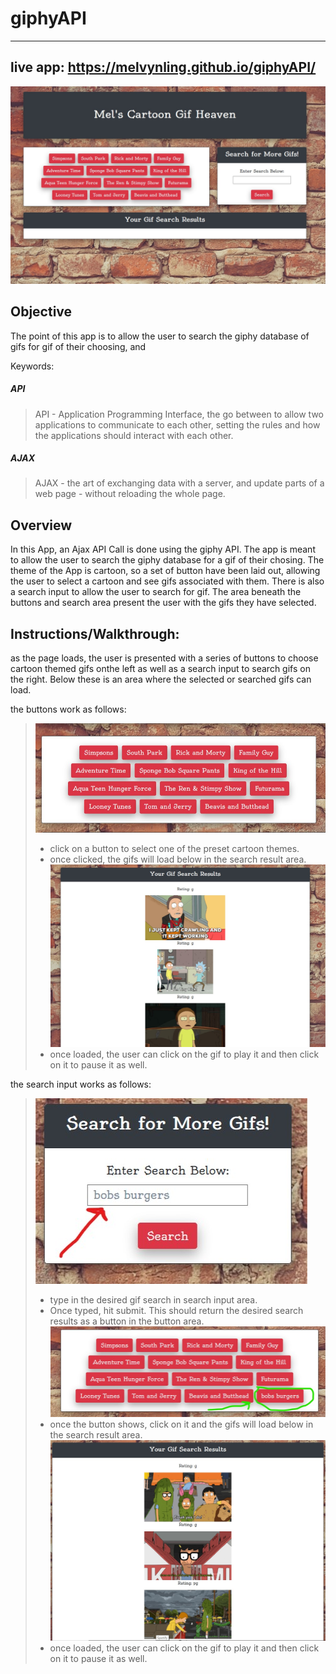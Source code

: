 # giphyAPI
------
## live app: https://melvynling.github.io/giphyAPI/
![](assets/giphy.png)

## Objective
The point of this app is to allow the user to search the giphy database of gifs for gif of their choosing, and  


Keywords:
##### API 
>API - Application Programming Interface, the go between to allow two applications to communicate to each other, setting the rules and how the applications should interact with each other. 

##### AJAX 
>AJAX - the art of exchanging data with a server, and update parts of a web page - without reloading the whole page.


## Overview
In this App, an Ajax API Call is done using the giphy API. 
The app is meant to allow the user to search the giphy database for a gif of their chosing. 
The theme of the App is cartoon, so a set of button have been laid out, allowing the user to select a cartoon and see gifs associated with them. There is also a search input to allow the user to search for gif. 
The area beneath the buttons and search area present the user with the gifs they have selected. 


## Instructions/Walkthrough: 
as the page loads, the user is presented with a series of buttons to choose cartoon themed gifs onthe left as well as a search input to search gifs on the right. Below these is an area where the selected or searched gifs can load. 

the buttons work as follows: 
  >![](assets/giphy5.png)
  > * click on a button to select one of the preset cartoon themes. 
  > * once clicked, the gifs will load below in the search result area. 
  >![](assets/giphy3.png)
  > * once loaded, the user can click on the gif to play it and then click on it to pause it as well. 

the search input works as follows:
  >![](assets/giphy1.png)
  > * type in the desired gif search in search input area.
  > * Once typed, hit submit. This should return the desired search results  as a button in the button area.
  >![](assets/giphy4.png)
  > * once the button shows, click on it and the gifs will load below in the search result area. 
  >![](assets/giphy2.png)
  > * once loaded, the user can click on the gif to play it and then click on it to pause it as well. 





